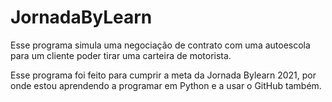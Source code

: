 # JornadaByLearn

Esse programa simula uma negociação de contrato com uma autoescola para um cliente poder tirar uma carteira de motorista.

Esse programa foi feito para cumprir a meta da Jornada Bylearn 2021, por onde estou aprendendo a programar em Python e a usar o GitHub também.
